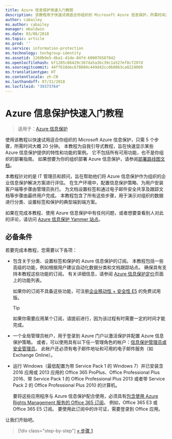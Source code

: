 ```yaml
---
title: Azure 信息保护快速入门教程
description: 该教程用于快速试用适合你组织的 Microsoft Azure 信息保护，所需时间大概 20 分钟。
author: cabailey
ms.author: cabailey
manager: mbaldwin
ms.date: 03/08/2018
ms.topic: article
ms.prod: ''
ms.service: information-protection
ms.technology: techgroup-identity
ms.assetid: 1260b9e5-dba1-41de-84fd-609076587842
ms.openlocfilehash: bf1285c86429c367da5a3bc39c1a527ef8c7297d
ms.sourcegitcommit: 44ff610dec678604c449d42cc0b0863ca8224009
ms.translationtype: HT
ms.contentlocale: zh-CN
ms.lasthandoff: 07/31/2018
ms.locfileid: "39373764"
---
```

# <a name="quick-start-tutorial-for-azure-information-protection"></a>Azure 信息保护快速入门教程 

>适用于：[Azure 信息保护](https://azure.microsoft.com/pricing/details/information-protection)

使用该教程以快速试用适合你组织的 Microsoft Azure 信息保护，只需 5 个步骤，所需时间大概 20 分钟。 本教程为自我引导式教程，旨在快速显示某些 Azure 信息保护提供的特性和功能的案例。 它不包括所有可用功能，也不是你组织的部署指南。 如果想要为你的组织部署 Azure 信息保护，请参阅[部署路线图文档](../plan-design/deployment-roadmap.md)。 

本教程针对的是 IT 管理员和顾问，旨在帮助他们将 Azure 信息保护作为组织的企业信息保护解决方案进行评估。 在生产环境中，配置信息保护策略、为用户安装客户端等步骤由管理员执行。 为文档设置标签和通过电子邮件安全共享及跟踪文档等步骤由最终用户完成。 本教程包含了所有这些步骤，用于演示对组织的数据进行分类、设置标签和保护的典型端到端方案。 

如果在完成本教程、使用 Azure 信息保护中有任何问题，或者想要查看别人对此的评论，请访问 [Azure 信息保护 Yammer 站点](https://www.yammer.com/askipteam/#/threads/inGroup?type=in_group&feedId=8652489&view=all)。

## <a name="prerequisites"></a>必备条件 
若要完成本教程，您需要以下各项：

- 包含关于分类、设置标签和保护的 Azure 信息保护的订阅。 本教程包括一些高级的功能，例如根据用户建议自动化数据分类和文档跟踪站点。 确保具有支持本教程这些功能的订阅。 有关详细信息，请参阅 [Azure 信息保护定价](https://azure.microsoft.com/pricing/details/information-protection)页面上的功能列表。
    
    如果你的订阅不具备这些功能，可注册[企业移动性 + 安全性 E5](https://portal.office.com/Signup/Signup.aspx?OfferId=87dd2714-d452-48a0-a809-d2f58c4f68b7) 的免费试用版。
    
  > [!TIP] 
  > 如果你需要应用某个订阅，请提前进行，因为该过程有时需要一定的时间才能完成。

- 一个全局管理员帐户，用于登录到 Azure 门户以激活保护并配置 Azure 信息保护策略。 或者，可以使用具有以下任一管理角色的帐户：[信息保护管理员或安全管理员](/azure/active-directory/active-directory-assign-admin-roles-azure-portal)。 此帐户还必须有电子邮件地址和可用的电子邮件服务（如 Exchange Online）。

- 运行 Windows（最低配置为带 Service Pack 1 的 Windows 7）并已安装含 2016 应用或 2013 应用的 Office 365 ProPlus、Office Professional Plus 2016、带 Service Pack 1 的 Office Professional Plus 2013 或者带 Service Pack 2 的 Office Professional Plus 2010 的计算机。 
    
    要将这些应用程序与 Azure 信息保护配合使用，必须具有[包含使用 Azure Rights Management 服务的 Office 365 订阅](http://download.microsoft.com/download/E/C/F/ECF42E71-4EC0-48FF-AA00-577AC14D5B5C/Azure_Information_Protection_licensing_datasheet_EN-US.pdf)。 例如，Office 365 E3 或 Office 365 E5 订阅。 要使用此订阅中的许可证，需要登录到 Office 应用。

让我们开始吧。

>[!div class="step-by-step"]
[&#187; 步骤 1](infoprotect-tutorial-step1.md)



